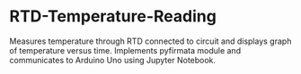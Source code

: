 # RTD-Temperature-Reading
Measures temperature through RTD connected to circuit and displays graph of temperature versus time. Implements pyfirmata module and communicates to Arduino Uno using Jupyter Notebook. 

